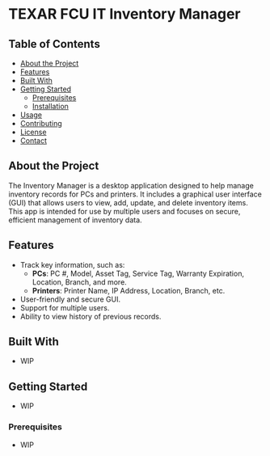 # TEXAR FCU IT Inventory Manager

## Table of Contents
- [About the Project](#about-the-project)
- [Features](#features)
- [Built With](#built-with)
- [Getting Started](#getting-started)
  - [Prerequisites](#prerequisites)
  - [Installation](#installation)
- [Usage](#usage)
- [Contributing](#contributing)
- [License](#license)
- [Contact](#contact)

## About the Project
The Inventory Manager is a desktop application designed to help manage inventory records for PCs and printers. It includes a graphical user interface (GUI) that allows users to view, add, update, and delete inventory items. This app is intended for use by multiple users and focuses on secure, efficient management of inventory data.

## Features
- Track key information, such as:
  - **PCs**: PC #, Model, Asset Tag, Service Tag, Warranty Expiration, Location, Branch, and more.
  - **Printers**: Printer Name, IP Address, Location, Branch, etc.
- User-friendly and secure GUI.
- Support for multiple users.
- Ability to view history of previous records. 

## Built With
- WIP

## Getting Started

- WIP

### Prerequisites
- WIP



